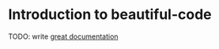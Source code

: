 # Introduction to beautiful-code

TODO: write [great documentation](http://jacobian.org/writing/what-to-write/)
